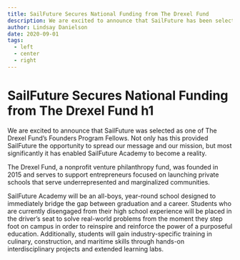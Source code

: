 ```yaml
---
title: SailFuture Secures National Funding from The Drexel Fund
description: We are excited to announce that SailFuture has been selected as a national finalist to receive grant funding from The Drexel Fund.
author: Lindsay Danielson
date: 2020-09-01
tags:
  - left
  - center
  - right
---
```

# SailFuture Secures National Funding from The Drexel Fund h1

We are excited to announce that SailFuture was selected as one of The Drexel Fund’s Founders Program Fellows. Not only has this provided SailFuture the opportunity to spread our message and our mission, but most significantly it has enabled SailFuture Academy to become a reality.

The Drexel Fund, a nonprofit venture philanthropy fund, was founded in 2015 and serves to support entrepreneurs focused on launching private schools that serve underrepresented and marginalized communities.

SailFuture Academy will be an all-boys, year-round school designed to immediately bridge the gap between graduation and a career. Students who are currently disengaged from their high school experience will be placed in the driver’s seat to solve real-world problems from the moment they step foot on campus in order to reinspire and reinforce the power of a purposeful education. Additionally, students will gain industry-specific training in culinary, construction, and maritime skills through hands-on interdisciplinary projects and extended learning labs.